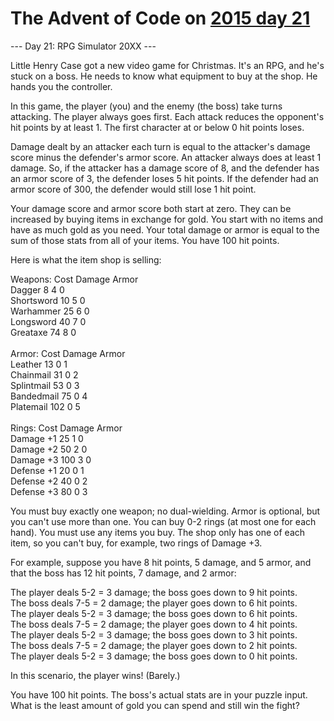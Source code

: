 # The Advent of Code on [2015 day 21](https://adventofcode.com/2015/day/21)

--- Day 21: RPG Simulator 20XX ---

Little Henry Case got a new video game for Christmas.  It's an RPG, and he's stuck on a boss.  He needs to know what equipment to buy at the shop.  He hands you the controller.

In this game, the player (you) and the enemy (the boss) take turns attacking.  The player always goes first.  Each attack reduces the opponent's hit points by at least 1.  The first character at or below 0 hit points loses.

Damage dealt by an attacker each turn is equal to the attacker's damage score minus the defender's armor score.  An attacker always does at least 1 damage.  So, if the attacker has a damage score of 8, and the defender has an armor score of 3, the defender loses 5 hit points.  If the defender had an armor score of 300, the defender would still lose 1 hit point.

Your damage score and armor score both start at zero.  They can be increased by buying items in exchange for gold.  You start with no items and have as much gold as you need.  Your total damage or armor is equal to the sum of those stats from all of your items.  You have 100 hit points.

Here is what the item shop is selling:

Weapons:    Cost  Damage  Armor\
Dagger        8     4       0\
Shortsword   10     5       0\
Warhammer    25     6       0\
Longsword    40     7       0\
Greataxe     74     8       0\
\
Armor:      Cost  Damage  Armor\
Leather      13     0       1\
Chainmail    31     0       2\
Splintmail   53     0       3\
Bandedmail   75     0       4\
Platemail   102     0       5\
\
Rings:      Cost  Damage  Armor\
Damage +1    25     1       0\
Damage +2    50     2       0\
Damage +3   100     3       0\
Defense +1   20     0       1\
Defense +2   40     0       2\
Defense +3   80     0       3

You must buy exactly one weapon; no dual-wielding.  Armor is optional, but you can't use more than one.  You can buy 0-2 rings (at most one for each hand).  You must use any items you buy.  The shop only has one of each item, so you can't buy, for example, two rings of Damage +3.

For example, suppose you have 8 hit points, 5 damage, and 5 armor, and that the boss has 12 hit points, 7 damage, and 2 armor:

The player deals 5-2 = 3 damage; the boss goes down to 9 hit points.\
The boss deals 7-5 = 2 damage; the player goes down to 6 hit points.\
The player deals 5-2 = 3 damage; the boss goes down to 6 hit points.\
The boss deals 7-5 = 2 damage; the player goes down to 4 hit points.\
The player deals 5-2 = 3 damage; the boss goes down to 3 hit points.\
The boss deals 7-5 = 2 damage; the player goes down to 2 hit points.\
The player deals 5-2 = 3 damage; the boss goes down to 0 hit points.

In this scenario, the player wins!  (Barely.)

You have 100 hit points.  The boss's actual stats are in your puzzle input.  What is the least amount of gold you can spend and still win the fight?